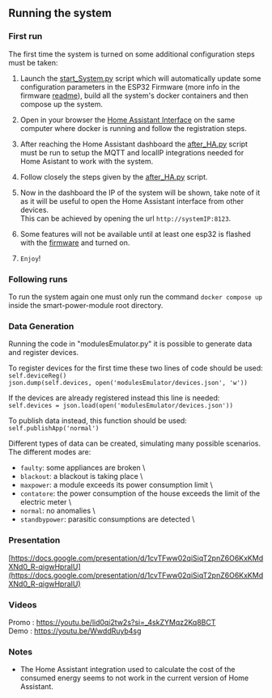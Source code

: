 ## Running the system ##

### First run ##
The first time the system is turned on some additional configuration steps must be taken:

1. Launch the [start_System.py](https://github.com/morgancasale/smart-power-module/blob/main/start_System.py) script which will automatically update some configuration parameters in the ESP32 Firmware (more info in the firmware [readme](https://github.com/morgancasale/smart-power-module/blob/main/ESP32Firmware/readme.md)), build all the system's docker containers and then compose up the system.

2. Open in your browser the [Home Assistant Interface](http:/127.0.0.1:8123) on the same computer where docker is running and follow the registration steps.

3. After reaching the Home Assistant dashboard the [after_HA.py](https://github.com/morgancasale/smart-power-module/blob/main/after_HA.py) script must be run to setup the MQTT and localIP integrations needed for Home Asistant to work with the system.

4. Follow closely the steps given by the [after_HA.py](https://github.com/morgancasale/smart-power-module/blob/main/after_HA.py) script.

5. Now in the dashboard the IP of the system will be shown, take note of it as it will be useful to open the Home Assistant interface from other devices. \
This can be achieved by opening the url `http://systemIP:8123`.

6. Some features will not be available until at least one esp32 is flashed with the [firmware](https://github.com/morgancasale/smart-power-module/tree/main/ESP32Firmware) and turned on.

7. `Enjoy`!

### Following runs ###
To run the system again one must only run the command `docker compose up` inside the smart-power-module root directory.

### Data Generation ###

Running the code in "modulesEmulator.py" it is possible to generate data and register devices.

To register devices for the first time these two lines of code should be used:\
            `self.deviceReg()`\
            `json.dump(self.devices, open('modulesEmulator/devices.json', 'w'))`
            
If the devices are already registered instead this line is needed:        
            `self.devices = json.load(open('modulesEmulator/devices.json'))` 
            
To publish data instead, this function should be used:\
            `self.publishApp('normal')`
            
Different types of data can be created, simulating many possible scenarios.
The different modes are:
- `faulty`: some appliances are broken \
- `blackout`: a blackout is taking place \
- `maxpower`: a module exceeds its power consumption limit \
- `contatore`: the power consumption of the house exceeds the limit of the electric meter \
- `normal`: no anomalies \
- `standbypower`: parasitic consumptions are detected \

### Presentation ###
[https://docs.google.com/presentation/d/1cvTFww02qiSiqT2pnZ6O6KxKMdXNd0_R-qigwHpraIU](https://docs.google.com/presentation/d/1cvTFww02qiSiqT2pnZ6O6KxKMdXNd0_R-qigwHpraIU)

### Videos ###
Promo : https://youtu.be/lid0qi2tw2s?si=_4skZYMqz2Kq8BCT \
Demo : https://youtu.be/WwddRuyb4sg


### Notes ###

- The Home Assistant integration used to calculate the cost of the consumed energy seems to not work in the current version of Home Assistant.
